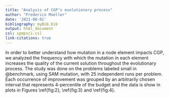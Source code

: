 ```yaml
---
title: "Analysis of CGP’s evolutionary process"
author: "Frederico Moeller"
date: '2021-08-01'
bibliography: myBib.bib
output: html_document
csl: spmpsci.csl
link-citations: true
---
```

In order to better understand how mutation in a node element impacts CGP, we analyzed the frequency with which the mutation in each element increases the quality of the current solution throughout the evolutionary process. The study was done on the problems labeled small in @benchmark, using SAM mutation, with 25 independent runs per problem. Each occurrence of improvement was grouped by an arbitrarily chosen interval that represents 4-percentile of the budget and the data is show in plots in Figures \ref{fig:2}, \ref{fig:3} and \ref{fig:4}.
